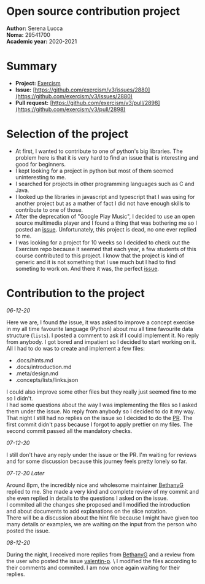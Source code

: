# Open source contribution project

**Author:** Serena Lucca \
**Noma:** 29541700 \
**Academic year:** 2020-2021

# Summary

- **Project:** [Exercism](https://github.com/exercism/v3)
- **Issue:** [https://github.com/exercism/v3/issues/2880](https://github.com/exercism/v3/issues/2880)
- **Pull request:** [https://github.com/exercism/v3/pull/2898](https://github.com/exercism/v3/pull/2898)

# Selection of the project

- At first, I wanted to contribute to one of python's big libraries. The problem here is that it is very hard to find an issue that is interesting and good for beginners. 
- I kept looking for a project in python but most of them seemed uninteresting to me.
- I searched for projects in other programming languages such as C and Java.
- I looked up the libraries in javascript and typescript that I was using for another project but as a mather of fact I did not have enough skills to contribute to one of those.
- After the deprecation of "Google Play Music", I decided to use an open source multimedia player and I found a thing that was bothering me so I posted an [issue](https://github.com/timusus/Shuttle/issues/523). Unfortunately, this project is dead, no one ever replied to me.
- I was looking for a project for 10 weeks so I decided to check out the Exercism repo because it seemed that each year, a few students of this course contributed to this project. I know that the project is kind of generic and it is not something that I use much but I had to find someting to work on. And there it was, the perfect [issue](https://github.com/exercism/v3/issues/2880). 

# Contribution to the project

*06-12-20*

Here we are, I found *the* issue, it was asked to improve a concept exercise in my all time favourite language (Python) about mu all time favourite data structure (`lists`).
I posted a comment to ask if I could implement it. No reply from anybody. I got bored and impatient so I decided to start working on it. All I had to do was to create and implement a few files:

- .docs/hints.md
- .docs/introduction.md
- .meta/design.md
- .concepts/lists/links.json 

I could also improve some other files but they really just seemed fine to me so I didn't. \
I had some questions about the way I was implementing the files so I asked them under the issue. No reply from anybody so I decided to do it my way. \
That night I still had no replies on the issue so I decided to do the [PR](https://github.com/exercism/v3/pull/2898). The first commit didn't pass because I forgot to apply prettier on my files. The second commit passed all the mandatory checks.

*07-12-20*

I still don't have any reply under the issue or the PR. I'm waiting for reviews and for some discussion because this journey feels pretty lonely so far.

*07-12-20 Later*

Around 8pm, the incredibly nice and wholesome maintainer [BethanyG](https://github.com/BethanyG) replied to me. She made a very kind and complete review of my commit and she even replied in details to the questions I asked on the issue. \
I commited all the changes she proposed and I modified the introduction and about documents to add explanations on the slice notation. \
There will be a discussion about the hint file because I might have given too many details or examples, we are waiting on the input from the person who posted the issue.

*08-12-20*

During the night, I received more replies from [BethanyG](https://github.com/BethanyG) and a review from the user who posted the issue [valentin-p](https://github.com/valentin-p). \ 
I modified the files according to their comments and commited. I am now once again waiting for their replies.